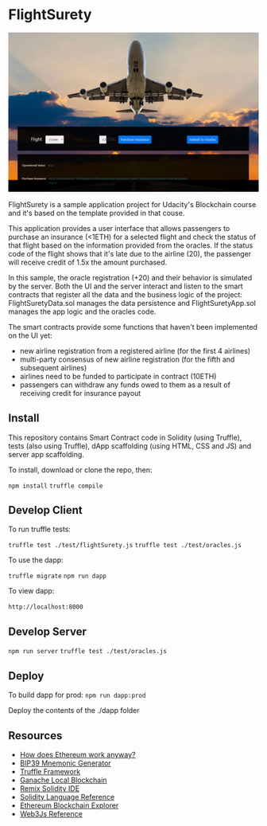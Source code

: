 # FlightSurety

![ui screenshot](screenshots/Captura.PNG)

FlightSurety is a sample application project for Udacity's Blockchain course and it's based on the template provided in that couse.

This application provides a user interface that allows passengers to purchase an insurance (<1ETH) for a selected flight and check the status of that flight based on the information provided from the oracles. If the status code of the flight shows that it's late due to the airline (20), the passenger will receive credit of 1.5x the amount purchased.

In this sample, the oracle registration (+20) and their behavior is simulated by the server. Both the UI and the server interact and listen to the smart contracts that register all the data and the business logic of the project: FlightSuretyData.sol manages the data persistence and FlightSuretyApp.sol manages the app logic and the oracles code.

The smart contracts provide some functions that haven't been implemented on the UI yet:
* new airline registration from a registered airline (for the first 4 airlines)
* multi-party consensus of new airline registration (for the fifth and subsequent airlines)
* airlines need to be funded to participate in contract (10ETH)
* passengers can withdraw any funds owed to them as a result of receiving credit for insurance payout

## Install

This repository contains Smart Contract code in Solidity (using Truffle), tests (also using Truffle), dApp scaffolding (using HTML, CSS and JS) and server app scaffolding.

To install, download or clone the repo, then:

`npm install`
`truffle compile`

## Develop Client

To run truffle tests:

`truffle test ./test/flightSurety.js`
`truffle test ./test/oracles.js`

To use the dapp:

`truffle migrate`
`npm run dapp`

To view dapp:

`http://localhost:8000`

## Develop Server

`npm run server`
`truffle test ./test/oracles.js`

## Deploy

To build dapp for prod:
`npm run dapp:prod`

Deploy the contents of the ./dapp folder


## Resources

* [How does Ethereum work anyway?](https://medium.com/@preethikasireddy/how-does-ethereum-work-anyway-22d1df506369)
* [BIP39 Mnemonic Generator](https://iancoleman.io/bip39/)
* [Truffle Framework](http://truffleframework.com/)
* [Ganache Local Blockchain](http://truffleframework.com/ganache/)
* [Remix Solidity IDE](https://remix.ethereum.org/)
* [Solidity Language Reference](http://solidity.readthedocs.io/en/v0.4.24/)
* [Ethereum Blockchain Explorer](https://etherscan.io/)
* [Web3Js Reference](https://github.com/ethereum/wiki/wiki/JavaScript-API)

